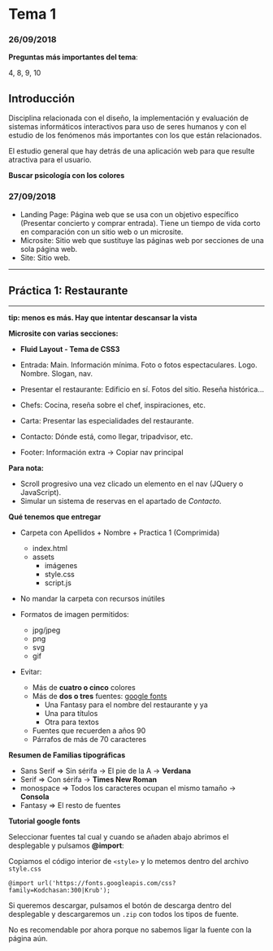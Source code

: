# Tema 1

### 26/09/2018

**Preguntas más importantes del tema**:

4, 8, 9, 10

## Introducción

Disciplina  relacionada  con  el 
diseño,  la  implementación  y evaluación de  sistemas  informáticos  interactivos para  uso  de  seres humanos  y  con  el estudio  de  los  fenómenos  más importantes  con los  que  están relacionados. 

El estudio general que hay detrás de una aplicación web para que resulte atractiva para el usuario.

**Buscar psicología con los colores**

### 27/09/2018

- Landing Page: Página web que se usa con un objetivo específico (Presentar concierto y comprar entrada). Tiene un tiempo de vida corto en comparación con un sitio web o un microsite.
- Microsite: Sitio web que sustituye las páginas web por secciones de una sola página web.
- Site: Sitio web.
<hr>

## Práctica 1: Restaurante
<hr>

**tip: menos es más. Hay que intentar descansar la vista**

**Microsite con varias secciones:**

- **Fluid Layout - Tema de CSS3**

- Entrada: Main. Información mínima. Foto o fotos espectaculares. Logo. Nombre. Slogan, nav.
- Presentar el restaurante: Edificio en sí. Fotos del sitio. Reseña histórica...
- Chefs: Cocina, reseña sobre el chef, inspiraciones, etc.
- Carta: Presentar las especialidades del restaurante.
- Contacto: Dónde está, como llegar, tripadvisor, etc.
- Footer: Información extra -> Copiar nav principal

**Para nota:**

- Scroll progresivo una vez clicado un elemento en el nav (JQuery o JavaScript).
- Simular un sistema de reservas en el apartado de _Contacto_.

**Qué tenemos que entregar**

- Carpeta con Apellidos + Nombre + Practica 1 (Comprimida)
    - index.html
    - assets
        - imágenes
        - style.css
        - script.js 

- No mandar la carpeta con recursos inútiles

- Formatos de imagen permitidos:
    - jpg/jpeg
    - png
    - svg
    - gif

- Evitar:
    - Más de **cuatro o cinco** colores
    - Más de **dos o tres** fuentes: [google fonts](https://fonts.google.com/)
        - Una Fantasy para el nombre del restaurante y ya
        - Una para títulos
        - Otra para textos
    - Fuentes que recuerden a años 90
    - Párrafos de más de 70 caracteres

**Resumen de Familias tipográficas**

- Sans Serif => Sin sérifa -> El pie de la A -> **Verdana**
- Serif => Con sérifa -> **Times New Roman**
- monospace => Todos los caracteres ocupan el mismo tamaño -> **Consola**
- Fantasy => El resto de fuentes

**Tutorial google fonts**

Seleccionar fuentes tal cual y cuando se añaden abajo abrimos el desplegable y pulsamos **@import**:

Copiamos el código interior de ```<style>``` y lo metemos dentro del archivo ```style.css```

```
@import url('https://fonts.googleapis.com/css?family=Kodchasan:300|Krub');
```

Si queremos descargar, pulsamos el botón de descarga dentro del desplegable y descargaremos un ```.zip``` con todos los tipos de fuente. 

No es recomendable por ahora porque no sabemos ligar la fuente con la página aún.
